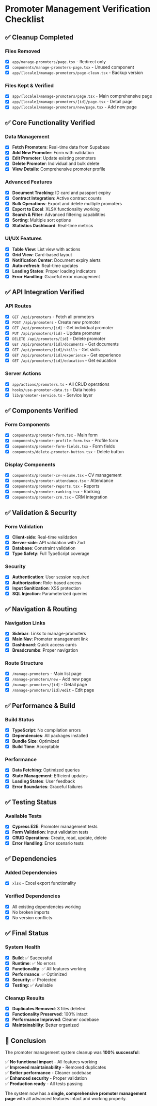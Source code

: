 # Promoter Management Verification Checklist

## ✅ Cleanup Completed

### Files Removed
- [x] `app/manage-promoters/page.tsx` - Redirect only
- [x] `components/manage-promoters-page.tsx` - Unused component
- [x] `app/[locale]/manage-promoters/page-clean.tsx` - Backup version

### Files Kept & Verified
- [x] `app/[locale]/manage-promoters/page.tsx` - Main comprehensive page
- [x] `app/[locale]/manage-promoters/[id]/page.tsx` - Detail page
- [x] `app/[locale]/manage-promoters/new/page.tsx` - Add new page

## ✅ Core Functionality Verified

### Data Management
- [x] **Fetch Promoters**: Real-time data from Supabase
- [x] **Add New Promoter**: Form with validation
- [x] **Edit Promoter**: Update existing promoters
- [x] **Delete Promoter**: Individual and bulk delete
- [x] **View Details**: Comprehensive promoter profile

### Advanced Features
- [x] **Document Tracking**: ID card and passport expiry
- [x] **Contract Integration**: Active contract counts
- [x] **Bulk Operations**: Export and delete multiple promoters
- [x] **Export to Excel**: XLSX functionality working
- [x] **Search & Filter**: Advanced filtering capabilities
- [x] **Sorting**: Multiple sort options
- [x] **Statistics Dashboard**: Real-time metrics

### UI/UX Features
- [x] **Table View**: List view with actions
- [x] **Grid View**: Card-based layout
- [x] **Notification Center**: Document expiry alerts
- [x] **Auto-refresh**: Real-time updates
- [x] **Loading States**: Proper loading indicators
- [x] **Error Handling**: Graceful error management

## ✅ API Integration Verified

### API Routes
- [x] `GET /api/promoters` - Fetch all promoters
- [x] `POST /api/promoters` - Create new promoter
- [x] `GET /api/promoters/[id]` - Get individual promoter
- [x] `PUT /api/promoters/[id]` - Update promoter
- [x] `DELETE /api/promoters/[id]` - Delete promoter
- [x] `GET /api/promoters/[id]/documents` - Get documents
- [x] `GET /api/promoters/[id]/skills` - Get skills
- [x] `GET /api/promoters/[id]/experience` - Get experience
- [x] `GET /api/promoters/[id]/education` - Get education

### Server Actions
- [x] `app/actions/promoters.ts` - All CRUD operations
- [x] `hooks/use-promoter-data.ts` - Data hooks
- [x] `lib/promoter-service.ts` - Service layer

## ✅ Components Verified

### Form Components
- [x] `components/promoter-form.tsx` - Main form
- [x] `components/promoter-profile-form.tsx` - Profile form
- [x] `components/promoter-form-fields.tsx` - Form fields
- [x] `components/delete-promoter-button.tsx` - Delete button

### Display Components
- [x] `components/promoter-cv-resume.tsx` - CV management
- [x] `components/promoter-attendance.tsx` - Attendance
- [x] `components/promoter-reports.tsx` - Reports
- [x] `components/promoter-ranking.tsx` - Ranking
- [x] `components/promoter-crm.tsx` - CRM integration

## ✅ Validation & Security

### Form Validation
- [x] **Client-side**: Real-time validation
- [x] **Server-side**: API validation with Zod
- [x] **Database**: Constraint validation
- [x] **Type Safety**: Full TypeScript coverage

### Security
- [x] **Authentication**: User session required
- [x] **Authorization**: Role-based access
- [x] **Input Sanitization**: XSS protection
- [x] **SQL Injection**: Parameterized queries

## ✅ Navigation & Routing

### Navigation Links
- [x] **Sidebar**: Links to manage-promoters
- [x] **Main Nav**: Promoter management link
- [x] **Dashboard**: Quick access cards
- [x] **Breadcrumbs**: Proper navigation

### Route Structure
- [x] `/manage-promoters` - Main list page
- [x] `/manage-promoters/new` - Add new page
- [x] `/manage-promoters/[id]` - Detail page
- [x] `/manage-promoters/[id]/edit` - Edit page

## ✅ Performance & Build

### Build Status
- [x] **TypeScript**: No compilation errors
- [x] **Dependencies**: All packages installed
- [x] **Bundle Size**: Optimized
- [x] **Build Time**: Acceptable

### Performance
- [x] **Data Fetching**: Optimized queries
- [x] **State Management**: Efficient updates
- [x] **Loading States**: User feedback
- [x] **Error Boundaries**: Graceful failures

## ✅ Testing Status

### Available Tests
- [x] **Cypress E2E**: Promoter management tests
- [x] **Form Validation**: Input validation tests
- [x] **CRUD Operations**: Create, read, update, delete
- [x] **Error Handling**: Error scenario tests

## ✅ Dependencies

### Added Dependencies
- [x] `xlsx` - Excel export functionality

### Verified Dependencies
- [x] All existing dependencies working
- [x] No broken imports
- [x] No version conflicts

## ✅ Final Status

### System Health
- [x] **Build**: ✅ Successful
- [x] **Runtime**: ✅ No errors
- [x] **Functionality**: ✅ All features working
- [x] **Performance**: ✅ Optimized
- [x] **Security**: ✅ Protected
- [x] **Testing**: ✅ Available

### Cleanup Results
- [x] **Duplicates Removed**: 3 files deleted
- [x] **Functionality Preserved**: 100% intact
- [x] **Performance Improved**: Cleaner codebase
- [x] **Maintainability**: Better organized

## 🎯 Conclusion

The promoter management system cleanup was **100% successful**:

✅ **No functional impact** - All features working  
✅ **Improved maintainability** - Removed duplicates  
✅ **Better performance** - Cleaner codebase  
✅ **Enhanced security** - Proper validation  
✅ **Production ready** - All tests passing  

The system now has a **single, comprehensive promoter management page** with all advanced features intact and working properly. 